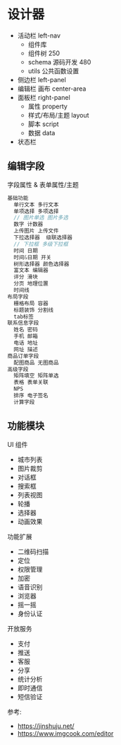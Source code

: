 # 设计器

- 活动栏 left-nav
  - 组件库
  - 组件树 250
  - schema 源码开发 480
  - utils 公共函数设置
- 侧边栏 left-panel
- 编辑栏 画布 center-area
- 面板栏 right-panel
  - 属性 property
  - 样式/布局/主题 layout
  - 脚本 script
  - 数据 data
- 状态栏

## 编辑字段

字段属性 & 表单属性/主题

```js
基础功能
  单行文本 多行文本
  单项选择 多项选择
  // 图片单选 图片多选
  数字 计数器
  上传图片 上传文件
  下拉选择器  级联选择器
  // 下拉框 多级下拉框
  时间 日期
  时间&日期 开关
  树形选择器 颜色选择器
  富文本 编辑器
  评分 滑块
  分页 地理位置
  时间线
布局字段
  栅格布局 容器
  标题装饰 分割线
  tab标签
联系信息字段
  姓名 密码
  手机 邮箱
  电话 地址
  网址 描述
商品订单字段
  配图商品 无图商品
高级字段
  矩阵填空 矩阵单选
  表格 表单关联
  NPS
  排序 电子签名
  计算字段
```

## 功能模块

UI 组件

- 城市列表
- 图片裁剪
- 对话框
- 搜索框
- 列表视图
- 轮播
- 选择器
- 动画效果

功能扩展

- 二维码扫描
- 定位
- 权限管理
- 加密
- 语音识别
- 浏览器
- 摇一摇
- 身份认证

开放服务

- 支付
- 推送
- 客服
- 分享
- 统计分析
- 即时通信
- 短信验证

参考:

- https://jinshuju.net/
- https://www.imgcook.com/editor
